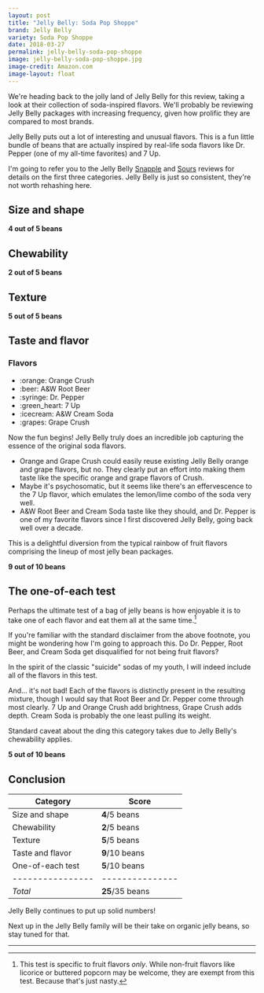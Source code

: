 ```yaml
---
layout: post
title: "Jelly Belly: Soda Pop Shoppe"
brand: Jelly Belly
variety: Soda Pop Shoppe
date: 2018-03-27
permalink: jelly-belly-soda-pop-shoppe
image: jelly-belly-soda-pop-shoppe.jpg
image-credit: Amazon.com
image-layout: float
---
```


We're heading back to the jolly land of Jelly Belly for this review,
taking a look at their collection of soda-inspired flavors.
We'll probably be reviewing Jelly Belly packages
with increasing frequency, given how prolific they are compared to most brands.

Jelly Belly puts out a lot of interesting and unusual flavors.
This is a fun little bundle of beans that are
actually inspired by real-life soda flavors like
Dr. Pepper (one of my all-time favorites) and 7 Up.

I'm going to refer you to the Jelly Belly [Snapple](/jelly-belly-snapple)
and [Sours](/jelly-belly-sours) reviews
for details on the first three categories.
Jelly Belly is just so consistent, they're not worth rehashing here.


## Size and shape

**4 out of 5 beans**


## Chewability

**2 out of 5 beans**


## Texture

**5 out of 5 beans**


## Taste and flavor

<div class="inset">
    <h3>Flavors</h3>
    <ul class="emoji-list">
        <li>:orange: Orange Crush</li>
        <li>:beer: A&W Root Beer</li>
        <li>:syringe: Dr. Pepper</li>
        <li>:green_heart: 7 Up</li>
        <li>:icecream: A&W Cream Soda</li>
        <li>:grapes: Grape Crush</li>
    </ul>
</div>

Now the fun begins! Jelly Belly truly does an incredible job
capturing the essence of the original soda flavors.

- Orange and Grape Crush could easily
  reuse existing Jelly Belly orange and grape flavors,
  but no. They clearly put an effort into
  making them taste like the specific
  orange and grape flavors of Crush.
- Maybe it's psychosomatic, but it seems like
  there's an effervescence to the 7 Up flavor,
  which emulates the lemon/lime combo of the soda very well.
- A&W Root Beer and Cream Soda taste like they should,
  and Dr. Pepper is one of my favorite flavors
  since I first discovered Jelly Belly,
  going back well over a decade.

This is a delightful diversion from the typical
rainbow of fruit flavors comprising the lineup
of most jelly bean packages.

**9 out of 10 beans**


## The one-of-each test

Perhaps the ultimate test of a bag of jelly beans is how enjoyable it is
to take one of each flavor and eat them all at the same time.[^1]

If you're familiar with the standard disclaimer from the above footnote,
you might be wondering how I'm going to approach this.
Do Dr. Pepper, Root Beer, and Cream Soda
get disqualified for not being fruit flavors?

In the spirit of the classic "suicide" sodas of my youth,
I will indeed include all of the flavors in this test.

And… it's not bad! Each of the flavors
is distinctly present in the resulting mixture, though I would say that
Root Beer and Dr. Pepper come through most clearly.
7 Up and Orange Crush add brightness, Grape Crush adds depth.
Cream Soda is probably the one least pulling its weight.

Standard caveat about the ding this category takes
due to Jelly Belly's chewability applies.

**5 out of 10 beans**


## Conclusion

Category         | Score
---------------- | ---------------
Size and shape   | **4**/5 beans
Chewability      | **2**/5 beans
Texture          | **5**/5 beans
Taste and flavor | **9**/10 beans
One-of-each test | **5**/10 beans
---------------- | ---------------
_Total_          | **25**/35 beans

Jelly Belly continues to put up solid numbers!

Next up in the Jelly Belly family will be their take on organic jelly beans,
so stay tuned for that.


---

[^1]: This test is specific to fruit flavors _only_. While non-fruit flavors like licorice or buttered popcorn may be welcome, they are exempt from this test. Because that's just nasty.
